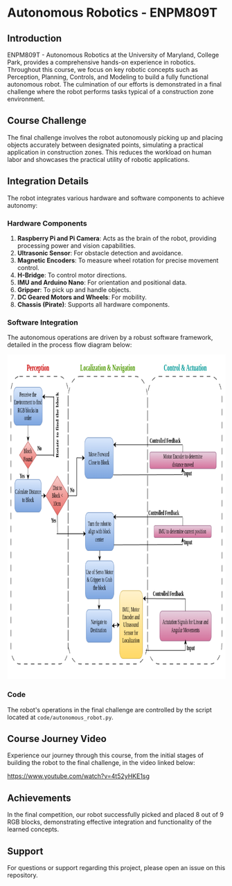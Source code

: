 # Autonomous Robotics - ENPM809T

## Introduction

ENPM809T - Autonomous Robotics at the University of Maryland, College Park, provides a comprehensive hands-on experience in robotics. Throughout this course, we focus on key robotic concepts such as Perception, Planning, Controls, and Modeling to build a fully functional autonomous robot. The culmination of our efforts is demonstrated in a final challenge where the robot performs tasks typical of a construction zone environment.



## Course Challenge

The final challenge involves the robot autonomously picking up and placing objects accurately between designated points, simulating a practical application in construction zones. This reduces the workload on human labor and showcases the practical utility of robotic applications.

## Integration Details

The robot integrates various hardware and software components to achieve autonomy:

### Hardware Components

1. **Raspberry Pi and Pi Camera**: Acts as the brain of the robot, providing processing power and vision capabilities.
2. **Ultrasonic Sensor**: For obstacle detection and avoidance.
3. **Magnetic Encoders**: To measure wheel rotation for precise movement control.
4. **H-Bridge**: To control motor directions.
5. **IMU and Arduino Nano**: For orientation and positional data.
6. **Gripper**: To pick up and handle objects.
7. **DC Geared Motors and Wheels**: For mobility.
8. **Chassis (Pirate)**: Supports all hardware components.

### Software Integration

The autonomous operations are driven by a robust software framework, detailed in the process flow diagram below:

<p align="center">
  <img src="process_flow.png" alt="Autonomous Robot Process Flow" width="850" height="750">
</p>

### Code

The robot's operations in the final challenge are controlled by the script located at `code/autonomous_robot.py`.

## Course Journey Video

Experience our journey through this course, from the initial stages of building the robot to the final challenge, in the video linked below:

https://www.youtube.com/watch?v=4t52yHKE1sg

## Achievements

In the final competition, our robot successfully picked and placed 8 out of 9 RGB blocks, demonstrating effective integration and functionality of the learned concepts.

## Support

For questions or support regarding this project, please open an issue on this repository.

